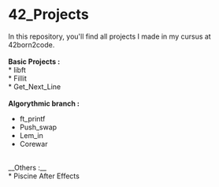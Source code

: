 # 42_Projects
In this repository, you'll find all projects I made in my cursus at
42born2code.<br />
<br />
	__Basic Projects :__<br />
		* libft<br />
		* Fillit<br />
		* Get_Next_Line<br />
<br />
__Algorythmic branch :__
* ft_printf
* Push_swap
* Lem_in
* Corewar
<br />
	__Others :__<br />
		* Piscine After Effects<br />

